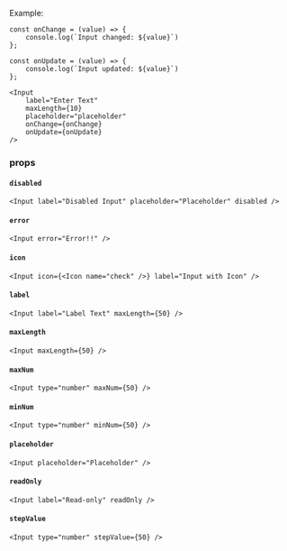 Example:
```
const onChange = (value) => {
    console.log(`Input changed: ${value}`)
};

const onUpdate = (value) => {
    console.log(`Input updated: ${value}`)
};

<Input
    label="Enter Text"
    maxLength={10}
    placeholder="placeholder"
    onChange={onChange}
    onUpdate={onUpdate}
/>
```

### props

#### `disabled`
```
<Input label="Disabled Input" placeholder="Placeholder" disabled />
```

#### `error`
```
<Input error="Error!!" />
```

#### `icon`
```
<Input icon={<Icon name="check" />} label="Input with Icon" />
```

#### `label`
```
<Input label="Label Text" maxLength={50} />
```

#### `maxLength`
```
<Input maxLength={50} />
```

#### `maxNum`
```
<Input type="number" maxNum={50} />
```

#### `minNum`
```
<Input type="number" minNum={50} />
```

#### `placeholder`
```
<Input placeholder="Placeholder" />
```

#### `readOnly`
```
<Input label="Read-only" readOnly />
```

#### `stepValue`
```
<Input type="number" stepValue={50} />
```
